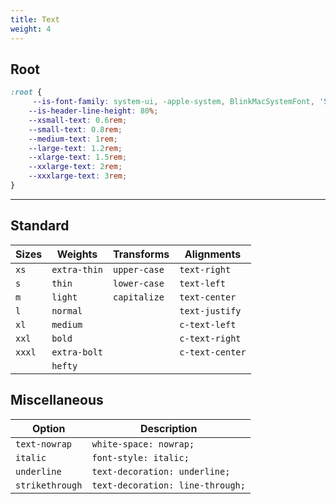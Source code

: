 ```yaml
---
title: Text
weight: 4
---
```


## Root 

```css
:root {
     --is-font-family: system-ui, -apple-system, BlinkMacSystemFont, 'Segoe UI', Roboto, Oxygen, Ubuntu, Cantarell, 'Open Sans', 'Helvetica Neue', sans-serif;
    --is-header-line-height: 80%;
    --xsmall-text: 0.6rem;
    --small-text: 0.8rem;
    --medium-text: 1rem;
    --large-text: 1.2rem;
    --xlarge-text: 1.5rem;
    --xxlarge-text: 2rem;
    --xxxlarge-text: 3rem;
}
```

---

## Standard

|Sizes|Weights|Transforms|Alignments|
|-|-|-|-|
|`xs`|`extra-thin`|`upper-case`|`text-right`|
|`s`|`thin`|`lower-case`|`text-left`|
|`m`|`light`|`capitalize`|`text-center`|
|`l`|`normal`||`text-justify`|
|`xl`|`medium`||`c-text-left`|
|`xxl`|`bold`||`c-text-right`|
|`xxxl`|`extra-bolt`||`c-text-center`|
||`hefty`|||



## Miscellaneous 

|Option|Description|
|-|-|
|`text-nowrap`|`white-space: nowrap;`|
|`italic`|`font-style: italic;`|
|`underline`|`text-decoration: underline;`|
|`strikethrough`|`text-decoration: line-through;`|